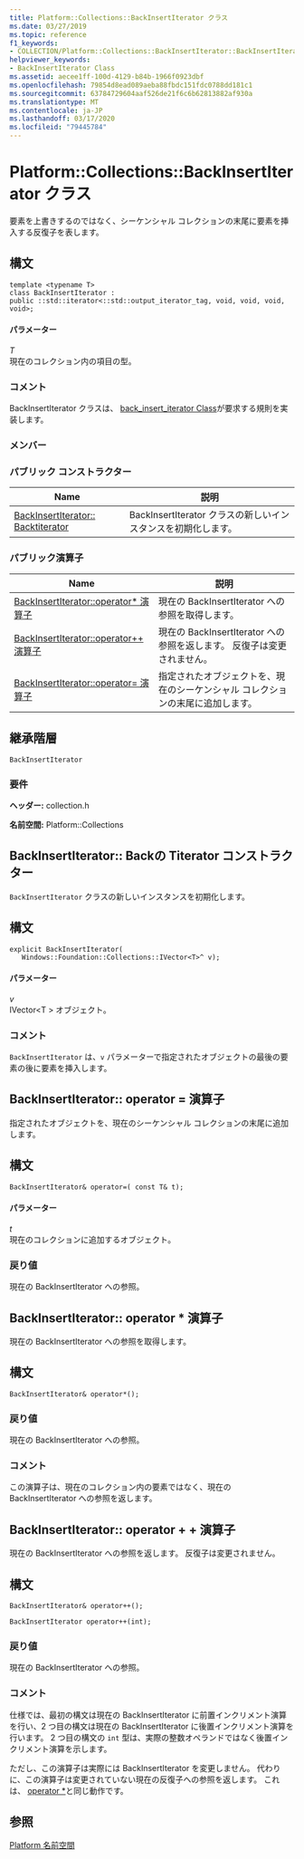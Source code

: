 ```yaml
---
title: Platform::Collections::BackInsertIterator クラス
ms.date: 03/27/2019
ms.topic: reference
f1_keywords:
- COLLECTION/Platform::Collections::BackInsertIterator::BackInsertIterator
helpviewer_keywords:
- BackInsertIterator Class
ms.assetid: aecee1ff-100d-4129-b84b-1966f0923dbf
ms.openlocfilehash: 79854d8ead089aeba88fbdc151fdc0788dd181c1
ms.sourcegitcommit: 63784729604aaf526de21f6c6b62813882af930a
ms.translationtype: MT
ms.contentlocale: ja-JP
ms.lasthandoff: 03/17/2020
ms.locfileid: "79445784"
---
```

# <a name="platformcollectionsbackinsertiterator-class"></a>Platform::Collections::BackInsertIterator クラス

要素を上書きするのではなく、シーケンシャル コレクションの末尾に要素を挿入する反復子を表します。

## <a name="syntax"></a>構文

```
template <typename T>
class BackInsertIterator :
public ::std::iterator<::std::output_iterator_tag, void, void, void, void>;
```

#### <a name="parameters"></a>パラメーター

*T*<br/>
現在のコレクション内の項目の型。

### <a name="remarks"></a>コメント

BackInsertIterator クラスは、 [back_insert_iterator Class](../standard-library/back-insert-iterator-class.md)が要求する規則を実装します。

### <a name="members"></a>メンバー

### <a name="public-constructors"></a>パブリック コンストラクター

|Name|説明|
|----------|-----------------|
|[BackInsertIterator:: Backtiterator](#ctor)|BackInsertIterator クラスの新しいインスタンスを初期化します。|

### <a name="public-operators"></a>パブリック演算子

|Name|説明|
|----------|-----------------|
|[BackInsertIterator::operator* 演算子](#operator-dereference)|現在の BackInsertIterator への参照を取得します。|
|[BackInsertIterator::operator++ 演算子](#operator-increment)|現在の BackInsertIterator への参照を返します。 反復子は変更されません。|
|[BackInsertIterator::operator= 演算子](#operator-assign)|指定されたオブジェクトを、現在のシーケンシャル コレクションの末尾に追加します。|

## <a name="inheritance-hierarchy"></a>継承階層

`BackInsertIterator`

### <a name="requirements"></a>要件

**ヘッダー:** collection.h

**名前空間:** Platform::Collections

## <a name="ctor"></a>BackInsertIterator:: Backの Titerator コンストラクター

`BackInsertIterator` クラスの新しいインスタンスを初期化します。

## <a name="syntax"></a>構文

```
explicit BackInsertIterator(
   Windows::Foundation::Collections::IVector<T>^ v);
```

#### <a name="parameters"></a>パラメーター

*v*<br/>
IVector\<T > オブジェクト。

### <a name="remarks"></a>コメント

`BackInsertIterator` は、`v` パラメーターで指定されたオブジェクトの最後の要素の後に要素を挿入します。

## <a name="operator-assign"></a>BackInsertIterator:: operator = 演算子

指定されたオブジェクトを、現在のシーケンシャル コレクションの末尾に追加します。

## <a name="syntax"></a>構文

```
BackInsertIterator& operator=( const T& t);
```

#### <a name="parameters"></a>パラメーター

*t*<br/>
現在のコレクションに追加するオブジェクト。

### <a name="return-value"></a>戻り値

現在の BackInsertIterator への参照。

## <a name="operator-dereference"></a>BackInsertIterator:: operator * 演算子

現在の BackInsertIterator への参照を取得します。

## <a name="syntax"></a>構文

```
BackInsertIterator& operator*();
```

### <a name="return-value"></a>戻り値

現在の BackInsertIterator への参照。

### <a name="remarks"></a>コメント

この演算子は、現在のコレクション内の要素ではなく、現在の BackInsertIterator への参照を返します。

## <a name="operator-increment"></a>BackInsertIterator:: operator + + 演算子

現在の BackInsertIterator への参照を返します。 反復子は変更されません。

## <a name="syntax"></a>構文

```
BackInsertIterator& operator++();

BackInsertIterator operator++(int);
```

### <a name="return-value"></a>戻り値

現在の BackInsertIterator への参照。

### <a name="remarks"></a>コメント

仕様では、最初の構文は現在の BackInsertIterator に前置インクリメント演算を行い、2 つ目の構文は現在の BackInsertIterator に後置インクリメント演算を行います。 2 つ目の構文の `int` 型は、実際の整数オペランドではなく後置インクリメント演算を示します。

ただし、この演算子は実際には BackInsertIterator を変更しません。 代わりに、この演算子は変更されていない現在の反復子への参照を返します。 これは、 [operator *](#operator-dereference)と同じ動作です。

## <a name="see-also"></a>参照

[Platform 名前空間](platform-namespace-c-cx.md)
